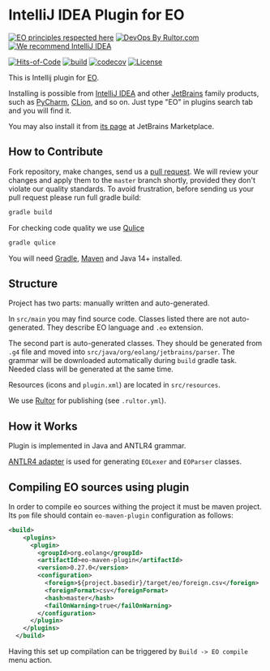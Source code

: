 # IntelliJ IDEA Plugin for EO

[![EO principles respected here](https://www.elegantobjects.org/badge.svg)](https://www.elegantobjects.org)
[![DevOps By Rultor.com](http://www.rultor.com/b/objectionary/eo)](http://www.rultor.com/p/objectionary/eo)
[![We recommend IntelliJ IDEA](https://www.elegantobjects.org/intellij-idea.svg)](https://www.jetbrains.com/idea/)

[![Hits-of-Code](https://hitsofcode.com/github/objectionary/eo-intellij-plugin)](https://hitsofcode.com/view/github/objectionary/eo-intellij-plugin)
[![build](https://img.shields.io/github/workflow/status/objectionary/eo-intellij-plugin/build)](https://github.com/yasamprom/eo-intellij-plugin/actions/workflows/build.yaml)
[![codecov](https://codecov.io/gh/objectionary/eo-intellij-plugin/branch/master/graph/badge.svg)](https://codecov.io/gh/objectionary/eo-intellij-plugin)
[![License](https://img.shields.io/badge/license-MIT-green.svg)](https://github.com/objectionary/eo/blob/master/LICENSE.txt)

This is Intellij plugin for [EO](https://github.com/objectionary/eo).

Installing is possible from [IntelliJ IDEA](https://www.jetbrains.com/idea/)
and other [JetBrains](https://www.jetbrains.com/) family products, such
as [PyCharm](https://www.jetbrains.com/ru-ru/pycharm/),
[CLion](https://www.jetbrains.com/ru-ru/clion/), and so on.
Just type "EO" in plugins search tab and you will find it.

You may also install it from
[its page](https://plugins.jetbrains.com/plugin/19460-eo)
at JetBrains Marketplace.

## How to Contribute

Fork repository, make changes, send us a
[pull request](https://www.yegor256.com/2014/04/15/github-guidelines.html).
We will review your changes and apply them to the `master` branch shortly,
provided they don't violate our quality standards. To avoid frustration,
before sending us your pull request please run full gradle build:

```bash
gradle build
```
For checking code quality we use [Qulice](https://www.qulice.com/index.html)

```bash
gradle qulice
```

You will need [Gradle](https://gradle.org/guides/),
[Maven](https://maven.apache.org/) and Java 14+ installed.



## Structure

Project has two parts: manually written and auto-generated.

In `src/main` you may find source code. Classes listed there are not
auto-generated. They describe EO language and `.eo` extension.

The second part is auto-generated classes. They should be generated
from `.g4` file and moved into
`src/java/org/eolang/jetbrains/parser`. The grammar will be downloaded
automatically
during `build` gradle task. Needed class will be generated at the same time.

Resources (icons and `plugin.xml`) are located in `src/resources`.

We use [Rultor](https://github.com/yegor256/rultor)
for publishing (see `.rultor.yml`).

## How it Works

Plugin is implemented in Java and ANTLR4 grammar.

[ANTLR4 adapter](https://github.com/antlr/antlr4-intellij-adaptor)
is used for generating `EOLexer` and `EOParser` classes.

## Compiling EO sources using plugin

In order to compile eo sources withing the project it must be maven project.
Its `pom` file should contain `eo-maven-plugin` configuration as follows:

```xml
<build>
    <plugins>
      <plugin>
        <groupId>org.eolang</groupId>
        <artifactId>eo-maven-plugin</artifactId>
        <version>0.27.0</version>
        <configuration>
          <foreign>${project.basedir}/target/eo/foreign.csv</foreign>
          <foreignFormat>csv</foreignFormat>
          <hash>master</hash>
          <failOnWarning>true</failOnWarning>
        </configuration>
      </plugin>
    </plugins>
  </build>
```

Having this set up compilation can be triggered by
`Build -> EO compile` menu action.
